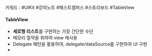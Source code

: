 키워드 : #UIKit #강의노트 #패스트캠퍼스 #스토리보드 #TableView
#### TableView
- **세로형 리스트**를 구현하는 가장 간단한 수단
- 메모리 절약을 위하여 view 재사용
- Delegate 패턴을 활용하여, delegate/dataSource를 구현하여  UI 구현
- 